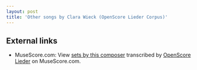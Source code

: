 ```yaml
---
layout: post
title: 'Other songs by Clara Wieck (OpenScore Lieder Corpus)'
---
```


## External links

- MuseScore.com: View [sets by this composer] transcribed by [OpenScore Lieder] on MuseScore.com.

[sets by this composer]: https://musescore.com/openscore-lieder-corpus/sets/5101059
[OpenScore Lieder]: https://musescore.com/openscore-lieder-corpus

